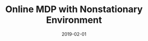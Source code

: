 ---
title: "Online MDP with Nonstationary Environment"
collection: projects
permalink: /projects/2019-mdp
date: 2019-02-01
projecttime: '2019'
excerpt: 'At Harvard, I design a parameter-free algorithm for non-stationary online MDP with full-information feedback and achieve optimal dynamic regret.'
---